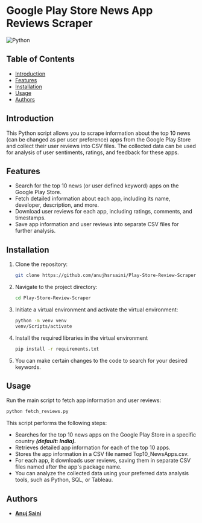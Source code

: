 # Google Play Store News App Reviews Scraper

![Python](https://img.shields.io/badge/Python-3.7.9-blue.svg)

## Table of Contents

- [Introduction](#introduction)
- [Features](#features)
- [Installation](#installation)
- [Usage](#usage)
- [Authors](#authors)

## Introduction

This Python script allows you to scrape information about the top 10 news (can be changed as per user preference) apps from the Google Play Store and collect their user reviews into CSV files. The collected data can be used for analysis of user sentiments, ratings, and feedback for these apps.

## Features

- Search for the top 10 news (or user defined keyword) apps on the Google Play Store.
- Fetch detailed information about each app, including its name, developer, description, and more.
- Download user reviews for each app, including ratings, comments, and timestamps.
- Save app information and user reviews into separate CSV files for further analysis.

## Installation

1. Clone the repository:

   ```sh
   git clone https://github.com/anujhsrsaini/Play-Store-Review-Scraper.git
   ```
2. Navigate to the project directory:
   ```sh 
   cd Play-Store-Review-Scraper
   ```
3. Initiate a virtual environment and activate the virtual environment:
   ```sh 
   python -m venv venv
   venv/Scripts/activate
   ```
3. Install the required libraries in the virtual environment
   ```sh
   pip install -r requirements.txt
   ```
4. You can make certain changes to the code to search for your desired keywords.

## Usage

Run the main script to fetch app information and user reviews:

```sh
python fetch_reviews.py
```

This script performs the following steps:

* Searches for the top 10 news apps on the Google  Play Store in a specific country ***(default: India).***
* Retrieves detailed app information for each of the top 10 apps.
* Stores the app information in a CSV file named Top10_NewsApps.csv.
* For each app, it downloads user reviews, saving them in separate CSV files named after the app's package name.
* You can analyze the collected data using your preferred data analysis tools, such as Python, SQL, or Tableau.

## Authors

- **[Anuj Saini](https://www.linkedin.com/in/anuj-saini-7230a0257/)**